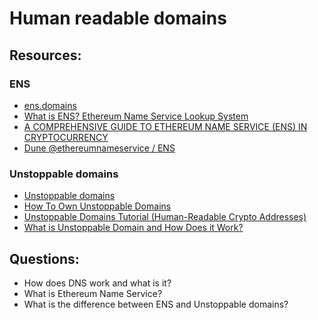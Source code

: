 # Human readable domains

## Resources:

### ENS

* [ens.domains](https://ens.domains/)
* [What is ENS? Ethereum Name Service Lookup System](https://www.youtube.com/watch?v=P8RlPsjGaR8)
* [A COMPREHENSIVE GUIDE TO ETHEREUM NAME SERVICE (ENS) IN CRYPTOCURRENCY](https://medium.com/@feeltheking76/a-comprehensive-guide-to-ethereum-name-service-ens-in-cryptocurrency-29b94943e41e)
* [Dune @ethereumnameservice / ENS](https://dune.com/ethereumnameservice/ens)

### Unstoppable domains
* [Unstoppable domains](https://unstoppabledomains.com/)
* [How To Own Unstoppable Domains](https://www.youtube.com/watch?v=4NfUfq2u1KE)
* [Unstoppable Domains Tutorial (Human-Readable Crypto Addresses)](https://www.youtube.com/watch?v=NhslUcvojOk)
* [What is Unstoppable Domain and How Does it Work?](https://tinycryptolabs.medium.com/what-is-unstoppable-domain-and-how-does-it-work-e3aafc5d9037)

## Questions:

* How does DNS work and what is it?
* What is Ethereum Name Service?
* What is the difference between ENS and Unstoppable domains?
